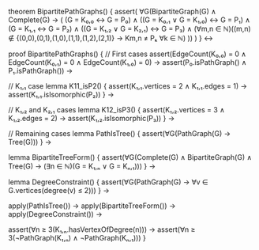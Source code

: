 theorem BipartitePathGraphs() {
  assert(
    ∀G(BipartiteGraph(G) ∧ Complete(G) → (
      (G = K₀,₀ ↔ G = P₀) ∧
      ((G = K₀,₁ ∨ G = K₁,₀) ↔ G = P₁) ∧
      (G = K₁,₁ ↔ G = P₂) ∧
      ((G = K₁,₂ ∨ G = K₂,₁) ↔ G = P₃) ∧
      (∀m,n ∈ ℕ)((m,n) ∉ {(0,0),(0,1),(1,0),(1,1),(1,2),(2,1)} → Km,n ≠ Pₖ ∀k ∈ ℕ)
    ))
  )
} ↔

proof BipartitePathGraphs() {
  // First cases
  assert(EdgeCount(K₀,₀) = 0 ∧ EdgeCount(K₀,₁) = 0 ∧ EdgeCount(K₁,₀) = 0) →
  assert(P₀.isPathGraph() ∧ P₁.isPathGraph()) →
  
  // K₁,₁ case
  lemma K11_isP2() {
    assert(K₁,₁.vertices = 2 ∧ K₁,₁.edges = 1) →
    assert(K₁,₁.isIsomorphic(P₂))
  } →
  
  // K₁,₂ and K₂,₁ cases
  lemma K12_isP3() {
    assert(K₁,₂.vertices = 3 ∧ K₁,₂.edges = 2) →
    assert(K₁,₂.isIsomorphic(P₃))
  } →
  
  // Remaining cases
  lemma PathIsTree() {
    assert(∀G(PathGraph(G) → Tree(G)))
  } →
  
  lemma BipartiteTreeForm() {
    assert(∀G(Complete(G) ∧ BipartiteGraph(G) ∧ Tree(G) → 
      (∃n ∈ ℕ)(G = K₁,ₙ ∨ G = Kₙ,₁)))
  } →
  
  lemma DegreeConstraint() {
    assert(∀G(PathGraph(G) → ∀v ∈ G.vertices(degree(v) ≤ 2)))
  } →
  
  apply(PathIsTree()) →
  apply(BipartiteTreeForm()) →
  apply(DegreeConstraint()) →
  
  assert(∀n ≥ 3(K₁,ₙ.hasVertexOfDegree(n))) →
  assert(∀n ≥ 3(¬PathGraph(K₁,ₙ) ∧ ¬PathGraph(Kₙ,₁)))
}